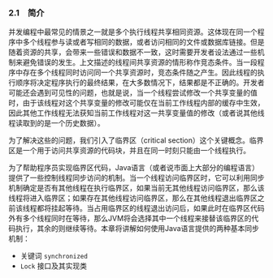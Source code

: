 ### 2.1　简介

并发编程中最常见的情景之一就是多个执行线程共享相同资源。这体现在同一个程序中多个线程参与读或者写相同的数据，或者访问相同的文件或数据库链接。但是随着资源的共享，会带来一些错误和数据不一致，这时需要开发者设法通过一些机制来避免错误的发生。上文描述的线程间共享资源的情形称作竞态条件。当一段程序中存在多个线程同时访问同一个共享资源时，竞态条件随之产生。因此线程的执行顺序将决定程序执行的最终结果，在大多数情况下，结果都是不正确的。开发者可能还会遇到可见性的问题，也就是说，当一个线程尝试修改一个共享变量的值时，由于该线程对这个共享变量的修改可能仅在当前工作线程内部的缓存中生效，因此其他工作线程无法获知当前工作线程对这一共享变量值的修改（或者说其他线程读取到的是一个历史数据）。

为了解决这些的问题，我们引入了临界区（critical section）这个关键概念。临界区是一个用于访问共享资源的代码块，并且在同一时刻只能由一个线程执行。

为了帮助程序员实现临界区代码，Java语言（或者说市面上大部分的编程语言）提供了一些控制线程同步访问的机制。当一个线程访问临界区时，它可以利用同步机制确定是否有其他线程在执行临界区，如果当前无其他线程访问临界区，那么该线程将进入临界区；如果存在其他线程访问临界区，那么在其他线程退出临界区之前该线程都将挂起等待。当占用临界区的线程退出访问后，如果此时在临界区代码外有多个线程同时在等待，那么JVM将会选择其中一个线程来接替该临界区的代码执行，其余的则继续等待。本章将讲解如何使用Java语言提供的两种基本同步机制：

+ 关键词 `synchronized`
+ `Lock` 接口及其实现类

